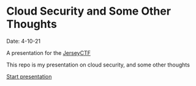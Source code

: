 # Cloud Security and Some Other Thoughts

Date: 4-10-21

A presentation for the [JerseyCTF](https://www.cyber.nj.gov/events/jerseyctf/) 

This repo is my presentation on cloud security, and some other thoughts

[Start presentation](./docs/1.md)